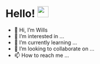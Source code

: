 # Hello! <img src="https://raw.githubusercontent.com/MartinHeinz/MartinHeinz/master/wave.gif" width="30px">

- 👋 Hi, I’m Wills
- 👀 I’m interested in ...
- 🌱 I’m currently learning ...
- 💞️ I’m looking to collaborate on ...
- 📫 How to reach me ...

<!---
Willslai8/Willslai8 is a ✨ special ✨ repository because its `README.md` (this file) appears on your GitHub profile.
You can click the Preview link to take a look at your changes.
--->
